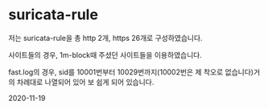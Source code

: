 # suricata-rule     
     
저는 suricata-rule을 총 http 2개, https 26개로 구성하였습니다.     
     
사이트들의 경우, 1m-block때 주셨던 사이트들을 이용하였습니다.     
     
fast.log의 경우, sid를 10001번부터 10029번까지(10002번은 제 착오로 없습니다)거의 차례대로 나열되어 있어 보 쉽게 되어 있습니다.
     
2020-11-19
